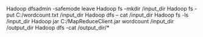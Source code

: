 Hadoop dfsadmin -safemode leave
Hadoop fs -mkdir /input_dir
Hadoop fs -put C:/wordcount.txt /input_dir
Hadoop dfs – cat /input_dir
Hadoop fs -ls /input_dir
Hadoop jar C:/MapReduceClient.jar wordcount /input_dir /output_dir
Hadoop dfs -cat /output_dir/*
